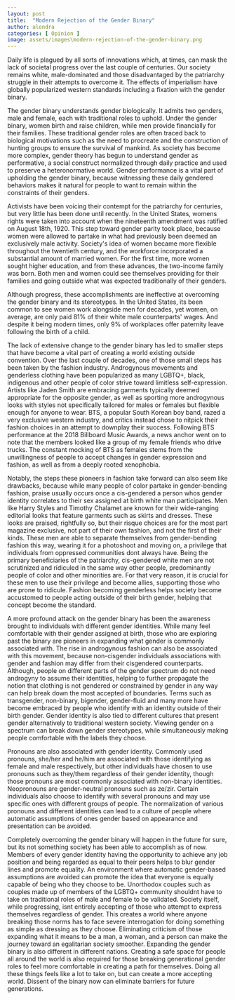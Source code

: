 ```yaml
---
layout: post
title:  "Modern Rejection of the Gender Binary"
author: alondra
categories: [ Opinion ]
image: assets/images\modern-rejection-of-the-gender-binary.png
---
```


Daily life is plagued by all sorts of innovations which, at times, can mask the lack of societal progress over the last couple of centuries. Our society remains white, male-dominated and those disadvantaged by the patriarchy struggle in their attempts to overcome it. The effects of imperialism have globally popularized western standards including a fixation with the gender binary. 

The gender binary understands gender biologically. It admits two genders, male and female, each with traditional roles to uphold. Under the gender binary, women birth and raise children, while men provide financially for their families. These traditional gender roles are often traced back to biological motivations such as the need to procreate and the construction of hunting groups to ensure the survival of mankind. As society has become more complex, gender theory has begun to understand gender as performative, a social construct normalized through daily practice and used to preserve a heteronormative world. Gender performance is a vital part of upholding the gender binary, because witnessing these daily gendered behaviors makes it natural for people to want to remain within the constraints of their genders. 

Activists have been voicing their contempt for the patriarchy for centuries, but very little has been done until recently. In the United States, womens rights were taken into account when the nineteenth amendment was ratified on August 18th, 1920. This step toward gender parity took place, because women were allowed to partake in what had previously been deemed an exclusively male activity. Society's idea of women became more flexible throughout the twentieth century, and the workforce incorporated a substantial amount of married women. For the first time, more women sought higher education, and from these advances, the two-income family was born. Both men and women could see themselves providing for their families and going outside what was expected traditionally of their genders. 

Although progress, these accomplishments are ineffective at overcoming the gender binary and its stereotypes. In the United States, its been common to see women work alongside men for decades, yet women, on average, are only paid 81% of their white male counterparts' wages. And despite it being modern times, only 9% of workplaces offer paternity leave following the birth of a child.

The lack of extensive change to the gender binary has led to smaller steps that have become a vital part of creating a world existing outside convention. Over the last couple of decades, one of those small steps has been taken by the fashion industry. Androgynous movements and genderless clothing have been popularized as many LGBTQ+, black, indigenous and other people of color strive toward limitless self-expression. Artists like Jaden Smith are embracing garments typically deemed appropriate for the opposite gender, as well as sporting more androgynous looks with styles not specifically tailored for males or females but flexible enough for anyone to wear. BTS, a popular South Korean boy band, razed a very exclusive western industry, and critics instead chose to nitpick their fashion choices in an attempt to downplay their success. Following BTS performance at the 2018 Billboard Music Awards, a news anchor went on to note that the members looked like a group of my female friends who drive trucks. The constant mocking of BTS as females stems from the unwillingness of people to accept changes in gender expression and fashion, as well as from a deeply rooted xenophobia.

Notably, the steps these pioneers in fashion take forward can also seem like drawbacks, because while many people of color partake in gender-bending fashion, praise usually occurs once a cis-gendered a person whos gender identity correlates to their sex assigned at birth  white man participates. Men like Harry Styles and Timothy Chalamet are known for their wide-ranging editorial looks that feature garments such as skirts and dresses. These looks are praised, rightfully so, but their risque choices are for the most part magazine exclusive, not part of their own fashion, and not the first of their kinds. These men are able to separate themselves from gender-bending fashion this way, wearing it for a photoshoot and moving on, a privilege that individuals from oppressed communities dont always have. Being the primary beneficiaries of the patriarchy, cis-gendered white men are not scrutinized and ridiculed in the same way other people, predominantly people of color and other minorities are. For that very reason, it is crucial for these men to use their privilege and become allies, supporting those who are prone to ridicule. Fashion becoming genderless helps society become accustomed to people acting outside of their birth gender, helping that concept become the standard. 



A more profound attack on the gender binary has been the awareness brought to individuals with different gender identities. While many feel comfortable with their gender assigned at birth, those who are exploring past the binary are pioneers in expanding what gender is commonly associated with. The rise in androgynous fashion can also be associated with this movement, because non-cisgender individuals associations with gender and fashion may differ from their cisgendered counterparts. Although, people on different parts of the gender spectrum do not need androgyny to assume their identities, helping to further propagate the notion that clothing is not gendered or constrained by gender in any way can help break down the most accepted of boundaries. Terms such as transgender, non-binary, bigender, gender-fluid and many more have become embraced by people who identify with an identity outside of their birth gender. Gender identity is also tied to different cultures that present gender alternatively to traditional western society. Viewing gender on a spectrum can break down gender stereotypes, while simultaneously making people comfortable with the labels they choose. 

Pronouns are also associated with gender identity. Commonly used pronouns, she/her and he/him are associated with those identifying as female and male respectively, but other individuals have chosen to use pronouns such as they/them regardless of their gender identity, though those pronouns are most commonly associated with non-binary identities. Neopronouns are gender-neutral pronouns such as ze/zir. Certain individuals also choose to identify with several pronouns and may use specific ones with different groups of people. The normalization of various pronouns and different identities can lead to a culture of people where automatic assumptions of ones gender based on appearance and presentation can be avoided. 

Completely overcoming the gender binary will happen in the future for sure, but its not something society has been able to accomplish as of now. Members of every gender identity having the opportunity to achieve any job position and being regarded as equal to their peers helps to blur gender lines and promote equality. An environment where automatic gender-based assumptions are avoided can promote the idea that everyone is equally capable of being who they choose to be. Unorthodox couples such as couples made up of members of the LGBTQ+ community shouldnt have to take on traditional roles of male and female to be validated. Society itself, while progressing, isnt entirely accepting of those who attempt to express themselves regardless of gender. This creates a world where anyone breaking those norms has to face severe interrogation for doing something as simple as dressing as they choose. Eliminating criticism of those expanding what it means to be a man, a woman, and a person can make the journey toward an egalitarian society smoother. Expanding the gender binary is also different in different nations. Creating a safe space for people all around the world is also required for those breaking generational gender roles to feel more comfortable in creating a path for themselves. Doing all these things feels like a lot to take on, but can create a more accepting world. Dissent of the binary now can eliminate barriers for future generations. 


